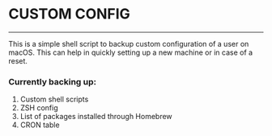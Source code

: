 # CUSTOM CONFIG
-------

This is a simple shell script to backup custom configuration of a user on macOS.
This can help in quickly setting up a new machine or in case of a reset.

### Currently backing up:
1. Custom shell scripts
2. ZSH config
3. List of packages installed through Homebrew 
4. CRON table

